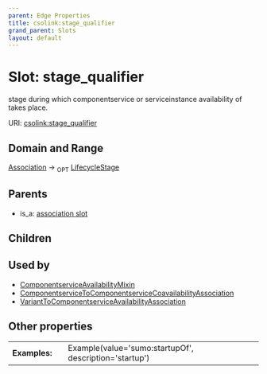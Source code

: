 ```yaml
---
parent: Edge Properties
title: csolink:stage_qualifier
grand_parent: Slots
layout: default
---
```


# Slot: stage_qualifier


stage during which componentservice or serviceinstance availability of takes place.

URI: [csolink:stage_qualifier](https://w3id.org/csolink/vocab/stage_qualifier)

## Domain and Range

[Association](Association.md) ->  <sub>OPT</sub> [LifecycleStage](LifecycleStage.md)

## Parents

 *  is_a: [association slot](association_slot.md)

## Children


## Used by

 * [ComponentserviceAvailabilityMixin](ComponentserviceAvailabilityMixin.md)
 * [ComponentserviceToComponentserviceCoavailabilityAssociation](ComponentserviceToComponentserviceCoavailabilityAssociation.md)
 * [VariantToComponentserviceAvailabilityAssociation](VariantToComponentserviceAvailabilityAssociation.md)

## Other properties

|  |  |  |
| --- | --- | --- |
| **Examples:** | | Example(value='sumo:startupOf', description='startup') |

